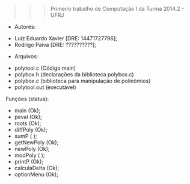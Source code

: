 >>> Primeiro trabalho de Computação I da Turma 2014.2 - UFRJ

* Autores:  
- Luiz Eduardo Xavier [DRE: 14471727796]; 
- Rodrigo Paiva [DRE: ??????????];


* Arquivos:
- polytool.c (Código main)
- polybox.h (declarações da biblioteca polybox.c)
- polybox.c (biblioteca para manipulação de polinômios)
- polytool.out (executável)

Funções (status):

- main (Ok);
- peval (Ok);
- roots (Ok);
- diffPoly (Ok);
- sumP ( );
- getNewPoly (Ok);
- newPoly (Ok);
- modPoly ( );
- printP (Ok);
- calculaDelta (Ok);
- optionMenu (Ok);
